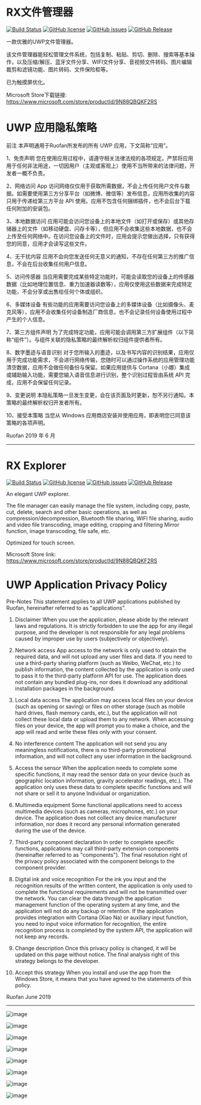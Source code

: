 # RX文件管理器

[![Build Status](https://dev.azure.com/zhuxb711/RX-Explorer/_apis/build/status/zhuxb711.RX-Explorer?branchName=master)](https://dev.azure.com/zhuxb711/RX-Explorer/_build/latest?definitionId=1&branchName=master) [![GitHub license](https://img.shields.io/github/license/zhuxb711/RX-Explorer?color=%2340C0D0&label=License)](https://github.com/zhuxb711/RX-Explorer/blob/master/LICENSE) [![GitHub issues](https://img.shields.io/github/issues/zhuxb711/RX-Explorer?color=orange&label=Issues)](https://github.com/zhuxb711/RX-Explorer/issues) [![GitHub Release](https://img.shields.io/github/v/release/zhuxb711/RX-Explorer?label=Release)](https://github.com/zhuxb711/RX-Explorer/releases)

一款优雅的UWP文件管理器。

该文件管理器能轻松管理文件系统，包括复制、粘贴、剪切、删除、搜索等基本操作，以及压缩/解压、蓝牙文件分享、WIFI文件分享、音视频文件转码、图片编辑裁剪和滤镜功能、图片转码、文件保险柜等。

已为触摸屏优化。

Microsoft Store下载链接: https://www.microsoft.com/store/productId/9N88QBQKF2RS


# UWP 应用隐私策略
前注  本声明通用于Ruofan所发布的所有 UWP 应用，下文简称“应用”。

1、免责声明
您在使用应用过程中，请遵守相关法律法规的各项规定。严禁将应用用于任何非法用途，一切因用户（主观或客观上）使用不当所带来的法律问题，开发者一概不负责。

2、网络访问
App 访问网络仅仅用于获取所需数据，不会上传任何用户文件与数据。如需要使用第三方分享平台（如微博、微信等）发布信息，应用所收集的内容只用于传递给第三方平台 API 使用。应用不包含任何捆绑插件，也不会后台下载任何附加的安装包。

3、本地数据访问
应用可能会访问您设备上的本地文件（如打开或保存）或其他存储器上的文件（如移动硬盘、闪存卡等），但应用不会收集这些本地数据，也不会上传至任何网络中。在访问您设备上的文件时，应用会提示您做出选择，只有获得您的同意，应用才会读写这些文件。

4、无干扰内容
应用不会向您发送任何无意义的通知，不存在任何第三方的推广信息，不会在后台收集任何用户信息。

5、访问传感器
当应用需要完成某些特定功能时，可能会读取您的设备上的传感器数据（比如地理位置信息、重力加速器读数等），应用仅使用这些数据来完成特定功能，不会分享或出售给任何个体或组织。

6、多媒体设备
有些功能的应用需要访问您设备上的多媒体设备（比如摄像头、麦克风等），应用不会收集任何设备制造厂商信息，也不会记录任何设备使用过程中产生的个人信息。

7、第三方组件声明
为了完成特定功能，应用可能会调用第三方扩展组件（以下简称“组件”）。与组件关联的隐私策略的最终解析权归组件提供者所有。

8、数字墨迹与语音识别
对于您所输入的墨迹，以及书写内容的识别结果，应用仅用于完成功能需求，不会进行网络传输，您随时可以通过操作系统的应用管理功能清空数据，应用不会做任何备份与保留。如果应用提供与 Cortana（小娜）集成或辅助输入功能，需要您输入语音信息进行识别，整个识别过程皆由系统 API 完成，应用不会保留任何记录。

9、变更说明
本隐私策略一旦发生变更，会在该页面及时更新，恕不另行通知。本策略的最终解析权归开发者所有。

10、接受本策略
当您从 Windows 应用商店安装并使用应用，即表明您已同意该策略的各项声明。

Ruofan
2019 年 6 月   

*****
# RX Explorer

[![Build Status](https://dev.azure.com/zhuxb711/RX-Explorer/_apis/build/status/zhuxb711.RX-Explorer?branchName=master)](https://dev.azure.com/zhuxb711/RX-Explorer/_build/latest?definitionId=1&branchName=master) [![GitHub license](https://img.shields.io/github/license/zhuxb711/RX-Explorer?color=%2340C0D0&label=License)](https://github.com/zhuxb711/RX-Explorer/blob/master/LICENSE) [![GitHub issues](https://img.shields.io/github/issues/zhuxb711/RX-Explorer?color=orange&label=Issues)](https://github.com/zhuxb711/RX-Explorer/issues) [![GitHub Release](https://img.shields.io/github/v/release/zhuxb711/RX-Explorer?label=Release)](https://github.com/zhuxb711/RX-Explorer/releases)

An elegant UWP explorer.

The file manager can easily manage the file system, including copy, paste, cut, delete, search and other basic operations, as well as compression/decompression, Bluetooth file sharing, WIFI file sharing, audio and video file transcoding, image editing, cropping and filtering Mirror function, image transcoding, file safe, etc.

Optimized for touch screen.

Microsoft Store link: https://www.microsoft.com/store/productId/9N88QBQKF2RS

# UWP Application Privacy Policy
Pre-Notes This statement applies to all UWP applications published by Ruofan, hereinafter referred to as "applications".

1. Disclaimer
When you use the application, please abide by the relevant laws and regulations. It is strictly forbidden to use the app for any illegal purpose, and the developer is not responsible for any legal problems caused by improper use by users (subjectively or objectively).

2. Network access
App access to the network is only used to obtain the required data, and will not upload any user files and data. If you need to use a third-party sharing platform (such as Weibo, WeChat, etc.) to publish information, the content collected by the application is only used to pass it to the third-party platform API for use. The application does not contain any bundled plug-ins, nor does it download any additional installation packages in the background.

3. Local data access
The application may access local files on your device (such as opening or saving) or files on other storage (such as mobile hard drives, flash memory cards, etc.), but the application will not collect these local data or upload them to any network. When accessing files on your device, the app will prompt you to make a choice, and the app will read and write these files only with your consent.

4. No interference content
The application will not send you any meaningless notifications, there is no third-party promotional information, and will not collect any user information in the background.

5. Access the sensor
When the application needs to complete some specific functions, it may read the sensor data on your device (such as geographic location information, gravity accelerator readings, etc.). The application only uses these data to complete specific functions and will not share or sell it to anyone Individual or organization.

6. Multimedia equipment
Some functional applications need to access multimedia devices (such as cameras, microphones, etc.) on your device. The application does not collect any device manufacturer information, nor does it record any personal information generated during the use of the device.

7. Third-party component declaration
In order to complete specific functions, applications may call third-party extension components (hereinafter referred to as "components"). The final resolution right of the privacy policy associated with the component belongs to the component provider.

8. Digital ink and voice recognition
For the ink you input and the recognition results of the written content, the application is only used to complete the functional requirements and will not be transmitted over the network. You can clear the data through the application management function of the operating system at any time, and the application will not do any backup or retention. If the application provides integration with Cortana (Xiao Na) or auxiliary input function, you need to input voice information for recognition, the entire recognition process is completed by the system API, the application will not keep any records.

9. Change description
Once this privacy policy is changed, it will be updated on this page without notice. The final analysis right of this strategy belongs to the developer.

10. Accept this strategy
When you install and use the app from the Windows Store, it means that you have agreed to the statements of this policy.

Ruofan
June 2019

*****

![image](https://github.com/zhuxb711/RX-Explorer/blob/master/RX_Explorer/Assets/Github-Intro1.png)

![image](https://github.com/zhuxb711/RX-Explorer/blob/master/RX_Explorer/Assets/Github-Intro2.png)

![image](https://github.com/zhuxb711/RX-Explorer/blob/master/RX_Explorer/Assets/Github-Intro3.png)

![image](https://github.com/zhuxb711/RX-Explorer/blob/master/RX_Explorer/Assets/Github-Intro4.png)

![image](https://github.com/zhuxb711/RX-Explorer/blob/master/RX_Explorer/Assets/Github-Intro5.png)

![image](https://github.com/zhuxb711/RX-Explorer/blob/master/RX_Explorer/Assets/Github-Intro6.png)

![image](https://github.com/zhuxb711/RX-Explorer/blob/master/RX_Explorer/Assets/Github-Intro7.png)

![image](https://github.com/zhuxb711/RX-Explorer/blob/master/RX_Explorer/Assets/Github-Intro8.png)
